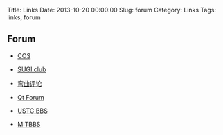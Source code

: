 Title: Links
Date: 2013-10-20 00:00:00
Slug: forum
Category: Links
Tags: links, forum

## Forum

- [COS](http://cos.name/cn/)
- [SUGI club](http://sugiclub.blogspot.com)


- [弯曲评论](http://www.tektalk.org)
- [Qt Forum](http://qt-project.org/forums)

- [USTC BBS](www.bbs.ustc.edu.cn)
- [MITBBS](www.mitbbs.com)
